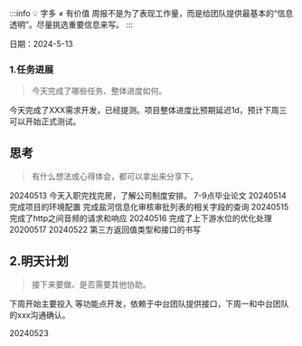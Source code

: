 :::info
💡  字多 ≠ 有价值
      周报不是为了表现工作量，而是给团队提供最基本的“信息透明”。尽量挑选重要信息来写。
:::

日期：2024-5-13
### 1.任务进展
> 今天完成了哪些任务、整体进度如何。

今天完成了XXX需求开发，已经提测。项目整体进度比预期延迟1d，预计下周三可以开始正式测试。
## 思考
> 有什么想法或心得体会，都可以拿出来分享下。

20240513
今天入职完找完房，了解公司制度安排。
7-9点毕业论文
20240514
完成项目的环境配置
完成盐河信息化审核审批列表的相关字段的查询
20240515
完成了http之间音频的请求和响应
20240516
完成了上下游水位的优化处理
20200517
20240522
第三方返回值类型和接口的书写
## 2.明天计划
> 接下来要做、是否需要其他协助。

下周开始主要投入 等功能点开发，依赖于中台团队提供接口，下周一和中台团队的xxx沟通确认。

20240523

## 

